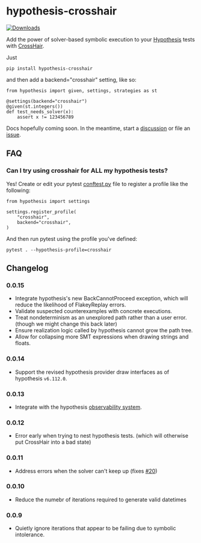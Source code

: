 # hypothesis-crosshair

[![Downloads](https://pepy.tech/badge/hypothesis-crosshair)](https://pepy.tech/project/hypothesis-crosshair)


Add the power of solver-based symbolic execution to your
[Hypothesis](https://hypothesis.readthedocs.io/en/latest/index.html)
tests with
[CrossHair](https://github.com/pschanely/CrossHair).

Just 
```
pip install hypothesis-crosshair
```

and then add a backend="crosshair" setting, like so:

```
from hypothesis import given, settings, strategies as st

@settings(backend="crosshair")
@given(st.integers())
def test_needs_solver(x):
    assert x != 123456789
```


Docs hopefully coming soon. In the meantime, start a
[discussion](https://github.com/pschanely/hypothesis-crosshair/discussions)
or file an [issue](https://github.com/pschanely/hypothesis-crosshair/issues).


## FAQ

### Can I try using crosshair for ALL my hypothesis tests?

Yes! Create or edit your pytest
[conftest.py](https://docs.pytest.org/en/7.1.x/reference/fixtures.html#conftest-py-sharing-fixtures-across-multiple-files)
file to register a profile like the following:

```
from hypothesis import settings

settings.register_profile(
    "crosshair",
    backend="crosshair",
)
```

And then run pytest using the profile you've defined:
```
pytest . --hypothesis-profile=crosshair 
```


## Changelog

### 0.0.15
* Integrate hypothesis's new BackCannotProceed exception, which will reduce the likelihood of FlakeyReplay errors.
* Validate suspected counterexamples with concrete executions.
* Treat nondeterminism as an unexplored path rather than a user error. (though we might change this back later)
* Ensure realization logic called by hypothesis cannot grow the path tree.
* Allow for collapsing more SMT expressions when drawing strings and floats.

### 0.0.14
* Support the revised hypothesis provider draw interfaces as of hypothesis `v6.112.0`.

### 0.0.13
* Integrate with the hypothesis [observability system](https://hypothesis.readthedocs.io/en/latest/observability.html).

### 0.0.12
* Error early when trying to nest hypothesis tests. (which will otherwise put CrossHair into a bad state)

### 0.0.11
* Address errors when the solver can't keep up (fixes [#20](https://github.com/pschanely/hypothesis-crosshair/issues/20))

### 0.0.10
* Reduce the numebr of iterations required to generate valid datetimes

### 0.0.9
* Quietly ignore iterations that appear to be failing due to symbolic intolerance.
